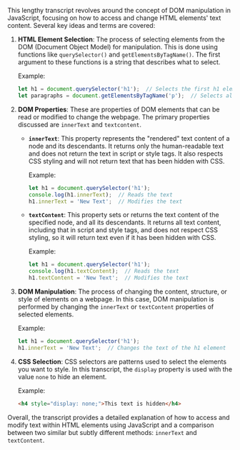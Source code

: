 This lengthy transcript revolves around the concept of DOM manipulation in JavaScript, focusing on how to access and change HTML elements' text content. Several key ideas and terms are covered:

1. **HTML Element Selection**: The process of selecting elements from the DOM (Document Object Model) for manipulation. This is done using functions like `querySelector()` and `getElementsByTagName()`. The first argument to these functions is a string that describes what to select.

    Example:
    ```javascript
    let h1 = document.querySelector('h1');  // Selects the first h1 element
    let paragraphs = document.getElementsByTagName('p');  // Selects all p elements
    ```

2. **DOM Properties**: These are properties of DOM elements that can be read or modified to change the webpage. The primary properties discussed are `innerText` and `textcontent`.

    - **`innerText`**: This property represents the "rendered" text content of a node and its descendants. It returns only the human-readable text and does not return the text in script or style tags. It also respects CSS styling and will not return text that has been hidden with CSS.

        Example:
        ```javascript
        let h1 = document.querySelector('h1');
        console.log(h1.innerText);  // Reads the text
        h1.innerText = 'New Text';  // Modifies the text
        ```

    - **`textContent`**: This property sets or returns the text content of the specified node, and all its descendants. It returns all text content, including that in script and style tags, and does not respect CSS styling, so it will return text even if it has been hidden with CSS.

        Example:
        ```javascript
        let h1 = document.querySelector('h1');
        console.log(h1.textContent);  // Reads the text
        h1.textContent = 'New Text';  // Modifies the text
        ```

3. **DOM Manipulation**: The process of changing the content, structure, or style of elements on a webpage. In this case, DOM manipulation is performed by changing the `innerText` or `textContent` properties of selected elements.

    Example:
    ```javascript
    let h1 = document.querySelector('h1');
    h1.innerText = 'New Text';  // Changes the text of the h1 element
    ```

4. **CSS Selection**: CSS selectors are patterns used to select the elements you want to style. In this transcript, the `display` property is used with the value `none` to hide an element.

    Example:
    ```html
    <h4 style="display: none;">This text is hidden</h4>
    ```
   
Overall, the transcript provides a detailed explanation of how to access and modify text within HTML elements using JavaScript and a comparison between two similar but subtly different methods: `innerText` and `textContent`.